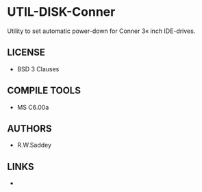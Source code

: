 # UTIL-DISK-Conner
Utility to set automatic power-down for Conner 3« inch IDE-drives.

## LICENSE
* BSD 3 Clauses

## COMPILE TOOLS
* MS C6.00a
 
## AUTHORS
* R.W.Saddey

## LINKS
* 
